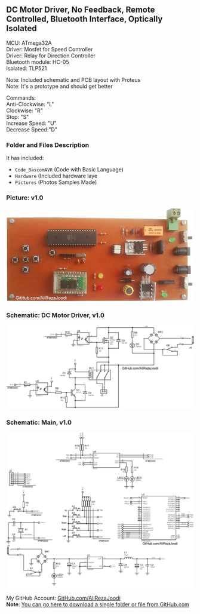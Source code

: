 ## DC Motor Driver, No Feedback, Remote Controlled, Bluetooth Interface, Optically Isolated

MCU:			ATmega32A  
Driver: 		Mosfet for Speed Controller  
Driver:			Relay for Direction Controller  
Bluetooth module:	HC-05  
Isolated:		TLP521

Note: Included schematic and PCB layout with Proteus  
Note: It's a prototype and should get better 

Commands:  
Anti-Clockwise:	"L"  
Clockwise:	"R"  
Stop:		"S"  
Increase Speed:	"U"  
Decrease Speed:"D"  

### Folder and Files Description
It has included:
- `Code_BascomAVR` (Code with Basic Language)
- `Hardware` (Included hardware laye
- `Pictures` (Photos Samples Made)

### Picture: v1.0
![](Pictures/v1.0.jpg)

### Schematic: DC Motor Driver, v1.0
![](Hardware/v1.0_Driver.png)

### Schematic: Main, v1.0
![](Hardware/v1.0.png)


My GitHub Account: [GitHub.com/AliRezaJoodi](https://github.com/AliRezaJoodi)  
**Note**: [You can go here to download a single folder or file from GitHub.com](https://minhaskamal.github.io/DownGit/#/home)
